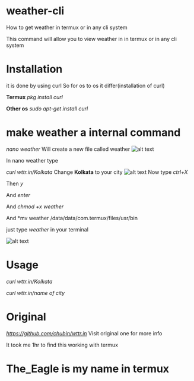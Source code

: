 # weather-cli
How to get weather in termux or in any cli system



This command will allow you to view weather in in termux 
or in any cli system

# Installation
it is done by using curl
 So for os to os it differ(installation of curl)

**Termux** *pkg install curl*

**Other os** *sudo apt-get install curl*
# make weather a internal command
 *nano weather* 
Will create a new file called weather
 ![alt text](https://i.ibb.co/myMf1m2/nano-weather.jpg)

In nano weather type

 *curl wttr.in/Kolkata*
Change **Kolkata** to your city
![alt text](https://i.ibb.co/yYWGm0L/Nano-weather-2.jpg)
Now type *ctrl+X*

Then *y*

And *enter*

And *chmod +x weather*

And *mv weather /data/data/com.termux/files/usr/bin


just type *weather* in your terminal

![alt text](https://i.ibb.co/6ZWsmc4/Weather-Kolkata.jpg)
# Usage
  *curl wttr.in/Kolkata*

*curl wttr.in/name of city*

# Original
  *https://github.com/chubin/wttr.in*
Visit original one for more info

It took me 1hr to find this working with termux
# The_Eagle is my name in termux
